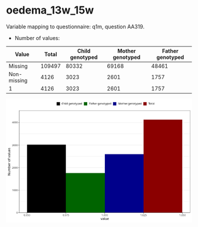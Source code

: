 # oedema_13w_15w
Variable mapping to questionnaire: q1m, question AA319.
- Number of values:

| Value | Total | Child genotyped | Mother genotyped | Father genotyped |
| ----- | ----- | --------------- | ---------------- | ---------------- |
| Missing | 109497 | 80332 | 69168 | 48461 |
| Non-missing | 4126 | 3023 | 2601 | 1757 |
| 1 | 4126 | 3023 | 2601 | 1757 |



![](oedema_13w_15w_n.png)



